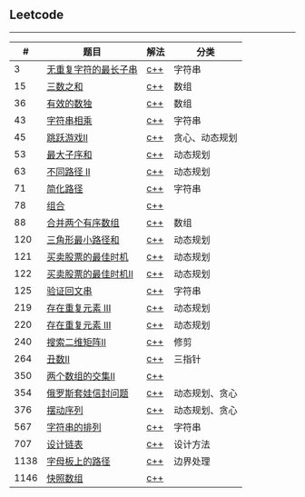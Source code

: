 ## Leetcode

---

|#|题目|解法|分类|
|--|--|--|--|
|3|[无重复字符的最长子串](https://leetcode-cn.com/problems/longest-substring-without-repeating-characters/)|[c++](/code/3.cpp)|字符串
|15|[三数之和](https://leetcode-cn.com/problems/3sum/)|[c++](/code/15.cpp)|数组|
|36|[有效的数独](https://leetcode-cn.com/problems/valid-sudoku/)|[c++](/code/36.cpp)|数组|
|43|[字符串相乘](https://leetcode-cn.com/problems/multiply-strings/)|[c++](/code/43.cpp)|字符串
|45|[跳跃游戏II](https://leetcode-cn.com/problems/jump-game-ii/)|[c++](/code/45.cpp)|贪心、动态规划|
|53|[最大子序和](https://leetcode-cn.com/problems/maximum-subarray/)|[c++](/code/53.cpp)|动态规划|
|63|[不同路径 II](https://leetcode-cn.com/problems/unique-paths-ii/)|[c++](/code/63.cpp)|动态规划|
|71|[简化路径](https://leetcode-cn.com/problems/simplify-path/)|[c++](/code/71.cpp)|字符串|
|78|[组合](https://leetcode-cn.com/problems/combinations/)|[c++](/code/78.cpp)||
|88|[合并两个有序数组](https://leetcode-cn.com/problems/merge-sorted-array/)|[c++](/code/88.cpp)|数组|
|120|[三角形最小路径和](https://leetcode-cn.com/problems/triangle/)|[c++](/code/120.cpp)|动态规划|
|121|[买卖股票的最佳时机](https://leetcode-cn.com/problems/best-time-to-buy-and-sell-stock/)|[c++](/code/121.cpp)|动态规划|
|122|[买卖股票的最佳时机II](https://leetcode-cn.com/problems/best-time-to-buy-and-sell-stock-ii/)|[c++](/code/122.cpp)|动态规划|
|125|[验证回文串](https://leetcode-cn.com/problems/valid-palindrome/)|[c++](/code/125.cpp)|字符串|
|219|[存在重复元素 III](https://leetcode-cn.com/problems/contains-duplicate-ii/)|[c++](/code/219.cpp)|动态规划|
|220|[存在重复元素 III](https://leetcode-cn.com/problems/contains-duplicate-iii/)|[c++](/code/220.cpp)|动态规划|
|240|[搜索二维矩阵II](https://leetcode-cn.com/problems/search-a-2d-matrix-ii/)|[c++](/code/240.cpp)|修剪|
|264|[丑数II](https://leetcode-cn.com/problems/ugly-number-ii/)|[c++](/code/264.cpp)|三指针|
|350|[两个数组的交集II](https://leetcode-cn.com/problems/intersection-of-two-arrays-ii)|[c++](/code/350.cpp)||
|354|[俄罗斯套娃信封问题](https://leetcode-cn.com/problems/russian-doll-envelopes/)|[c++](/code/354.cpp)|动态规划、贪心|
|376|[摆动序列](https://leetcode-cn.com/problems/wiggle-subsequence/)|[c++](/code/376.cpp)|动态规划、贪心|
|567|[字符串的排列](https://leetcode-cn.com/problems/permutation-in-string/)|[c++](/code/567.cpp)|字符串
|707|[设计链表](https://leetcode-cn.com/problems/design-linked-list/)|[c++](/code/707.cpp)|设计方法|
|1138|[字母板上的路径](https://leetcode-cn.com/problems/alphabet-board-path/)|[c++](/code/1138.cpp)|边界处理|
|1146|[快照数组](https://leetcode-cn.com/problems/snapshot-array/)|[c++](/code/1146.cpp)|

